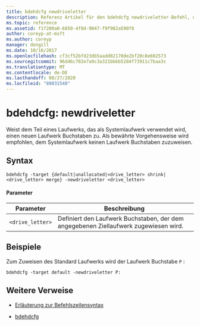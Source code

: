 ```yaml
---
title: bdehdcfg newdriveletter
description: Referenz Artikel für den bdehdcfg newdriveletter-Befehl, der dem Teil eines Laufwerks, das als Systemlaufwerk verwendet wird, einen neuen Laufwerk Buchstaben zuweist.
ms.topic: reference
ms.assetid: f1f200a0-6850-4f0d-9047-f9f982a590f8
author: coreyp-at-msft
ms.author: coreyp
manager: dongill
ms.date: 10/16/2017
ms.openlocfilehash: cf3cf52bfd23db5aadd82170de2bf20c8e602573
ms.sourcegitcommit: 96d46c702e7a9c3a321bbbb5284f73911c7baa3c
ms.translationtype: MT
ms.contentlocale: de-DE
ms.lasthandoff: 08/27/2020
ms.locfileid: "89031548"
---
```

# <a name="bdehdcfg-newdriveletter"></a>bdehdcfg: newdriveletter

Weist dem Teil eines Laufwerks, das als Systemlaufwerk verwendet wird, einen neuen Laufwerk Buchstaben zu. Als bewährte Vorgehensweise wird empfohlen, dem Systemlaufwerk keinen Laufwerk Buchstaben zuzuweisen.

## <a name="syntax"></a>Syntax

```
bdehdcfg -target {default|unallocated|<drive_letter> shrink|<drive_letter> merge} -newdriveletter <drive_letter>
```

#### <a name="parameters"></a>Parameter

| Parameter | Beschreibung |
| ---------| ----------- |
| `<drive_letter>` | Definiert den Laufwerk Buchstaben, der dem angegebenen Ziellaufwerk zugewiesen wird. |

## <a name="examples"></a>Beispiele

Zum Zuweisen des Standard Laufwerks wird der Laufwerk Buchstabe `P` :

```
bdehdcfg -target default -newdriveletter P:
```

## <a name="additional-references"></a>Weitere Verweise

- [Erläuterung zur Befehlszeilensyntax](command-line-syntax-key.md)

- [bdehdcfg](bdehdcfg.md)
